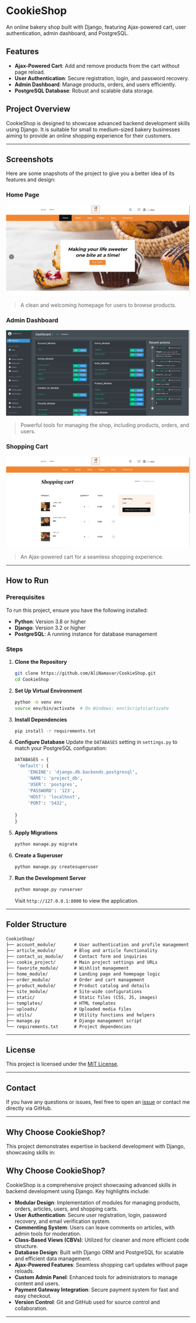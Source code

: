 # CookieShop

An online bakery shop built with Django, featuring Ajax-powered cart, user authentication, admin dashboard, and
PostgreSQL.

## Features

- **Ajax-Powered Cart**: Add and remove products from the cart without page reload.
- **User Authentication**: Secure registration, login, and password recovery.
- **Admin Dashboard**: Manage products, orders, and users efficiently.
- **PostgreSQL Database**: Robust and scalable data storage.

## Project Overview

CookieShop is designed to showcase advanced backend development skills using Django. It is suitable for small to
medium-sized bakery businesses aiming to provide an online shopping experience for their customers.

---

## Screenshots

Here are some snapshots of the project to give you a better idea of its features and design:

### Home Page

![Home Page](/static/img/github_images/home.png "Home Page")
> A clean and welcoming homepage for users to browse products.

### Admin Dashboard

![Admin Dashboard](/static/img/github_images/Admin.png "Admin Dashboard")
> Powerful tools for managing the shop, including products, orders, and users.

### Shopping Cart

![Shopping Cart](/static/img/github_images/cart.png "Shopping Cart")
> An Ajax-powered cart for a seamless shopping experience.

---

## How to Run

### Prerequisites

To run this project, ensure you have the following installed:

- **Python**: Version 3.8 or higher
- **Django**: Version 3.2 or higher
- **PostgreSQL**: A running instance for database management

### Steps

1. **Clone the Repository**
   ```bash
   git clone https://github.com/AliNamavar/CookieShop.git
   cd CookieShop
   ```

2. **Set Up Virtual Environment**
   ```bash
   python -m venv env
   source env/bin/activate  # On Windows: env\Scripts\activate
   ```

3. **Install Dependencies**
   ```bash
   pip install -r requirements.txt
   ```

4. **Configure Database**
   Update the `DATABASES` setting in `settings.py` to match your PostgreSQL configuration:
   ```python
   DATABASES = {
    'default': {
        'ENGINE': 'django.db.backends.postgresql',
        'NAME': 'project_db',  
        'USER': 'postgres',  
        'PASSWORD': '123',  
        'HOST': 'localhost',  
        'PORT': '5432',  
    
   }
   }
   ```

5. **Apply Migrations**
   ```bash
   python manage.py migrate
   ```

6. **Create a Superuser**
   ```bash
   python manage.py createsuperuser
   ```

7. **Run the Development Server**
   ```bash
   python manage.py runserver
   ```
   Visit `http://127.0.0.1:8000` to view the application.

---

## Folder Structure

```
CookieShop/
├── account_module/       # User authentication and profile management
├── article_module/       # Blog and article functionality
├── contact_us_module/    # Contact form and inquiries
├── cookie_project/       # Main project settings and URLs
├── favorite_module/      # Wishlist management
├── home_module/          # Landing page and homepage logic
├── order_module/         # Order and cart management
├── product_module/       # Product catalog and details
├── site_module/          # Site-wide configurations
├── static/               # Static files (CSS, JS, images)
├── templates/            # HTML templates
├── uploads/              # Uploaded media files
├── utils/                # Utility functions and helpers
├── manage.py             # Django management script
└── requirements.txt      # Project dependencies
```

---

## License

This project is licensed under the [MIT License](LICENSE).

---

## Contact

If you have any questions or issues, feel free to open an [issue](https://github.com/AliNamavar/CookieShop/issues) or
contact me directly via GitHub.

---

## Why Choose CookieShop?

This project demonstrates expertise in backend development with Django, showcasing skills in:

## Why Choose CookieShop?

CookieShop is a comprehensive project showcasing advanced skills in backend development using Django. Key highlights
include:

- **Modular Design**: Implementation of modules for managing products, orders, articles, users, and shopping carts.
- **User Authentication**: Secure user registration, login, password recovery, and email verification system.
- **Commenting System**: Users can leave comments on articles, with admin tools for moderation.
- **Class-Based Views (CBVs)**: Utilized for cleaner and more efficient code structure.
- **Database Design**: Built with Django ORM and PostgreSQL for scalable and efficient data management.
- **Ajax-Powered Features**: Seamless shopping cart updates without page reloads.
- **Custom Admin Panel**: Enhanced tools for administrators to manage content and users.
- **Payment Gateway Integration**: Secure payment system for fast and easy checkout.
- **Version Control**: Git and GitHub used for source control and collaboration.

---

